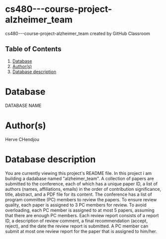 # cs480---course-project-alzheimer_team
cs480---course-project-alzheimer_team created by GitHub Classroom

## Table of Contents
1. [Database](#database)
1. [Author(s)](#author)
1. [Database description](#description)
 
# Database
DATABASE NAME
# Author(s)
Herve CHendjou

# Database description
You are currently viewing this project's README file. In this project i am building a dadabase named "alzheimer_team".
A collection of papers are submitted to the conference, each of which has a unique paper ID,
a list of authors (names, affiliations, emails) in the order of contribution significance, title, abstract, and a PDF file
for its content. The conference has a list of program committee (PC) members to review the papers. To ensure review
quality, each paper is assigned to 3 PC members for review. To avoid overloading, each PC member is assigned to at
most 5 papers, assuming that there are enough PC members. Each review report consists of a report ID, a description
of review comment, a final recommendation (accept, reject), and the date the review report is submitted. A PC member
can submit at most one review report for the paper that is assigned to him/her.

